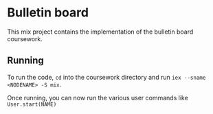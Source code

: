 # Bulletin board

This mix project contains the implementation of the bulletin board coursework.

## Running

To run the code, `cd` into the coursework directory and run `iex --sname <NODENAME> -S mix`.

Once running, you can now run the various user commands like `User.start(NAME)`

